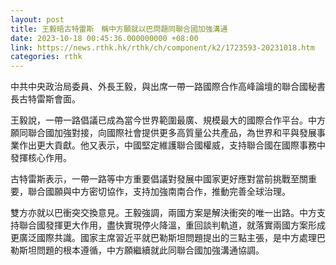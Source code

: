 ```yaml
---
layout: post
title: 王毅晤古特雷斯　稱中方願就以巴問題同聯合國加強溝通
date: 2023-10-18 00:45:36.000000000 +08:00
link: https://news.rthk.hk/rthk/ch/component/k2/1723593-20231018.htm
categories: rthk
---
```


中共中央政治局委員、外長王毅，與出席一帶一路國際合作高峰論壇的聯合國秘書長古特雷斯會面。

王毅說，一帶一路倡議已成為當今世界範圍最廣、規模最大的國際合作平台。中方願同聯合國加強對接，向國際社會提供更多高質量公共產品，為世界和平與發展事業作出更大貢獻。他又表示，中國堅定維護聯合國權威，支持聯合國在國際事務中發揮核心作用。

古特雷斯表示，一帶一路等中方重要倡議對發展中國家更好應對當前挑戰至關重要，聯合國願與中方密切協作，支持加強南南合作，推動完善全球治理。

雙方亦就以巴衝突交換意見。王毅強調，兩國方案是解決衝突的唯一出路。中方支持聯合國發揮更大作用，盡快實現停火降溫，重回談判軌道，就落實兩國方案形成更廣泛國際共識。國家主席習近平就巴勒斯坦問題提出的三點主張，是中方處理巴勒斯坦問題的根本遵循，中方願繼續就此同聯合國加強溝通協調。
